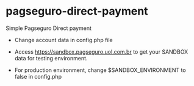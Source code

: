 # pagseguro-direct-payment
Simple Pagseguro Direct payment

* Change account data in config.php file

* Access https://sandbox.pagseguro.uol.com.br to get your SANDBOX data for testing environment.

* For production environment, change $SANDBOX_ENVIRONMENT to false in config.php
